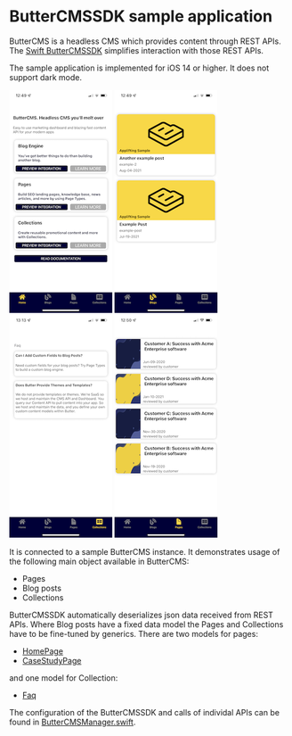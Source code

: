 # ButterCMSSDK sample application
ButterCMS is a headless CMS which provides content through REST APIs. The [Swift ButterCMSSDK](https://github.com/ButterCMS/buttercms-swift) simplifies interaction with those REST APIs. 

The sample application is implemented for iOS 14 or higher. It does not support dark mode.

![Screenshot](screenshot/home.PNG)
![Screenshot](screenshot/blogs.PNG)
![Screenshot](screenshot/collections.PNG)
![Screenshot](screenshot/pages.PNG)


It is connected to a sample ButterCMS instance. It demonstrates usage of the following main object available in ButterCMS:

* Pages
* Blog posts
* Collections

ButterCMSSDK automatically deserializes json data received from REST APIs. Where Blog posts have a fixed data model the Pages and Collections have to be fine-tuned by generics. There are two models for pages:

* [HomePage](ButterCMSSample/Model/HomePageFields.swift) 
* [CaseStudyPage](ButterCMSSample/Model/CaseStudyPageFields.swift) 

and one model for Collection:
    
* [Faq](ButterCMSSample/Model/FaqCollectionItem.swift)
    
The configuration of the ButterCMSSDK and calls of individal APIs can be found in [ButterCMSManager.swift](ButterCMSSample/Managers/ButterCMSManager.swift).

 

